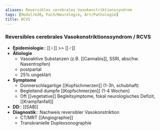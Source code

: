 ```yaml
---
aliases: Reversibles cerebrales Vasokonstriktionssyndrom
tags: [Modul/m30, Fach/Neurologie, Art/Pathologie]
title: RCVS
---
```

### Reversibles cerebrales Vasokonstriktionssyndrom / RCVS
- **Epidemiologie**:: [[♀]] >> [[♂]]
- **Ätiologie**
	- Vasoaktive Substanzen (z.B. [[Cannabis]], SSRI, abschw. Nasentropfen)
	- postpartal
	- 25% ungeklärt
- **Symptome**
	- Donnerschlagartige [[Kopfschmerzen]] (1-3h, schubhaft)
	- Begleitend dumpfe [[Kopfschmerzen]] (1-4 Wochen)
	- Oft [[vegetative]] Begleitsymptome, fokal neurologisches Defizit, [[Krampfanfall]]
- **DD**:: [[SAB]]
- **Diagnostik**:: Nachweis reversibler Vasokonstriktion
	- CT/MRT [[Angiographie]]
	- Transkranielle Duplexsonographie